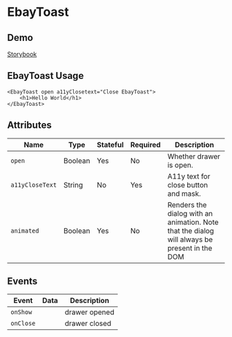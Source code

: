 # EbayToast

## Demo
[Storybook](https://opensource.ebay.com/ebayui-core-react/main/?path=/story/dialogs-ebay-toast-dialog--default)

## EbayToast Usage

```react
<EbayToast open a11yClosetext="Close EbayToast">
    <h1>Hello World</h1>
</EbayToast>
```

## Attributes

Name | Type | Stateful | Required | Description
--- | --- | --- | --- | ---
`open` | Boolean | Yes | No | Whether drawer is open.
`a11yCloseText` | String | No | Yes | A11y text for close button and mask.
`animated` | Boolean | Yes | No | Renders the dialog with an animation. Note that the dialog will always be present in the DOM

## Events

Event | Data | Description
--- | --- | ---
`onShow` |  | drawer opened
`onClose` |  | drawer closed
